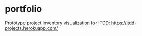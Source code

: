 # portfolio
Prototype project inventory visualization for ITDD:
https://itdd-projects.herokuapp.com/
